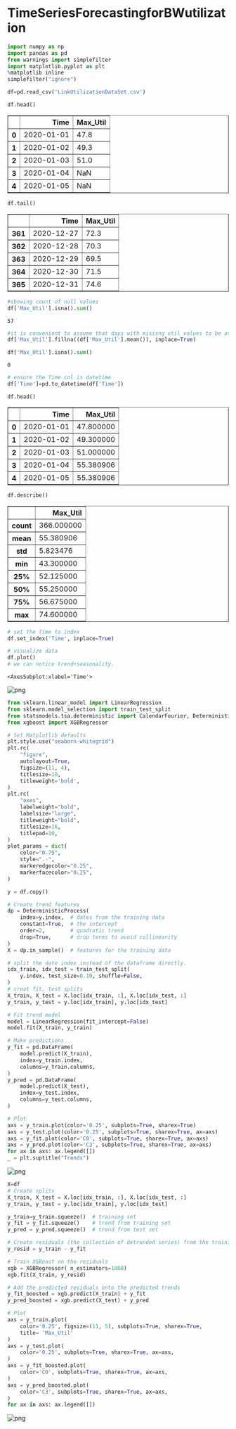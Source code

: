 # TimeSeriesForecastingforBWutilization
```python
import numpy as np
import pandas as pd
from warnings import simplefilter
import matplotlib.pyplot as plt
%matplotlib inline
simplefilter("ignore")
```


```python
df=pd.read_csv('LinkUtilizationDataSet.csv')
```


```python
df.head()
```




<div>

<table border="1" class="dataframe">
  <thead>
    <tr style="text-align: right;">
      <th></th>
      <th>Time</th>
      <th>Max_Util</th>
    </tr>
  </thead>
  <tbody>
    <tr>
      <th>0</th>
      <td>2020-01-01</td>
      <td>47.8</td>
    </tr>
    <tr>
      <th>1</th>
      <td>2020-01-02</td>
      <td>49.3</td>
    </tr>
    <tr>
      <th>2</th>
      <td>2020-01-03</td>
      <td>51.0</td>
    </tr>
    <tr>
      <th>3</th>
      <td>2020-01-04</td>
      <td>NaN</td>
    </tr>
    <tr>
      <th>4</th>
      <td>2020-01-05</td>
      <td>NaN</td>
    </tr>
  </tbody>
</table>
</div>




```python
df.tail()
```




<div>

<table border="1" class="dataframe">
  <thead>
    <tr style="text-align: right;">
      <th></th>
      <th>Time</th>
      <th>Max_Util</th>
    </tr>
  </thead>
  <tbody>
    <tr>
      <th>361</th>
      <td>2020-12-27</td>
      <td>72.3</td>
    </tr>
    <tr>
      <th>362</th>
      <td>2020-12-28</td>
      <td>70.3</td>
    </tr>
    <tr>
      <th>363</th>
      <td>2020-12-29</td>
      <td>69.5</td>
    </tr>
    <tr>
      <th>364</th>
      <td>2020-12-30</td>
      <td>71.5</td>
    </tr>
    <tr>
      <th>365</th>
      <td>2020-12-31</td>
      <td>74.6</td>
    </tr>
  </tbody>
</table>
</div>




```python
#showing count of null values
df['Max_Util'].isna().sum()
```




    57




```python
#it is convenient to assume that days with misisng util values to be at avg util
df['Max_Util'].fillna((df['Max_Util'].mean()), inplace=True)
```


```python
df['Max_Util'].isna().sum()
```




    0




```python
# ensure the Time col is datetime
df['Time']=pd.to_datetime(df['Time'])
```


```python
df.head()
```




<div>

<table border="1" class="dataframe">
  <thead>
    <tr style="text-align: right;">
      <th></th>
      <th>Time</th>
      <th>Max_Util</th>
    </tr>
  </thead>
  <tbody>
    <tr>
      <th>0</th>
      <td>2020-01-01</td>
      <td>47.800000</td>
    </tr>
    <tr>
      <th>1</th>
      <td>2020-01-02</td>
      <td>49.300000</td>
    </tr>
    <tr>
      <th>2</th>
      <td>2020-01-03</td>
      <td>51.000000</td>
    </tr>
    <tr>
      <th>3</th>
      <td>2020-01-04</td>
      <td>55.380906</td>
    </tr>
    <tr>
      <th>4</th>
      <td>2020-01-05</td>
      <td>55.380906</td>
    </tr>
  </tbody>
</table>
</div>




```python
df.describe()
```




<div>

<table border="1" class="dataframe">
  <thead>
    <tr style="text-align: right;">
      <th></th>
      <th>Max_Util</th>
    </tr>
  </thead>
  <tbody>
    <tr>
      <th>count</th>
      <td>366.000000</td>
    </tr>
    <tr>
      <th>mean</th>
      <td>55.380906</td>
    </tr>
    <tr>
      <th>std</th>
      <td>5.823476</td>
    </tr>
    <tr>
      <th>min</th>
      <td>43.300000</td>
    </tr>
    <tr>
      <th>25%</th>
      <td>52.125000</td>
    </tr>
    <tr>
      <th>50%</th>
      <td>55.250000</td>
    </tr>
    <tr>
      <th>75%</th>
      <td>56.675000</td>
    </tr>
    <tr>
      <th>max</th>
      <td>74.600000</td>
    </tr>
  </tbody>
</table>
</div>




```python
# set the Time to index
df.set_index('Time', inplace=True)
```


```python
# visualize data
df.plot()
# we can notice trend+seasonality.
```




    <AxesSubplot:xlabel='Time'>




    
![png](output_11_1.png)
    



```python
from sklearn.linear_model import LinearRegression
from sklearn.model_selection import train_test_split
from statsmodels.tsa.deterministic import CalendarFourier, DeterministicProcess
from xgboost import XGBRegressor
```


```python
# Set Matplotlib defaults
plt.style.use("seaborn-whitegrid")
plt.rc(
    "figure",
    autolayout=True,
    figsize=(11, 4),
    titlesize=18,
    titleweight='bold',
)
plt.rc(
    "axes",
    labelweight="bold",
    labelsize="large",
    titleweight="bold",
    titlesize=16,
    titlepad=10,
)
plot_params = dict(
    color="0.75",
    style=".-",
    markeredgecolor="0.25",
    markerfacecolor="0.25",
)
```


```python
y = df.copy()

# Create trend features
dp = DeterministicProcess(
    index=y.index,  # dates from the training data
    constant=True,  # the intercept
    order=2,        # quadratic trend
    drop=True,      # drop terms to avoid collinearity
)
X = dp.in_sample()  # features for the training data

# split the date index instead of the dataframe directly.
idx_train, idx_test = train_test_split(
    y.index, test_size=0.10, shuffle=False,
)
# creat fit, test splits
X_train, X_test = X.loc[idx_train, :], X.loc[idx_test, :]
y_train, y_test = y.loc[idx_train], y.loc[idx_test]

# Fit trend model
model = LinearRegression(fit_intercept=False)
model.fit(X_train, y_train)

# Make predictions
y_fit = pd.DataFrame(
    model.predict(X_train),
    index=y_train.index,
    columns=y_train.columns,
)
y_pred = pd.DataFrame(
    model.predict(X_test),
    index=y_test.index,
    columns=y_test.columns,
)

# Plot
axs = y_train.plot(color='0.25', subplots=True, sharex=True)
axs = y_test.plot(color='0.25', subplots=True, sharex=True, ax=axs)
axs = y_fit.plot(color='C0', subplots=True, sharex=True, ax=axs)
axs = y_pred.plot(color='C3', subplots=True, sharex=True, ax=axs)
for ax in axs: ax.legend([])
_ = plt.suptitle("Trends")
```


    
![png](output_14_0.png)
    



```python
X=df
# Create splits
X_train, X_test = X.loc[idx_train, :], X.loc[idx_test, :]
y_train, y_test = y.loc[idx_train], y.loc[idx_test]

y_train=y_train.squeeze()  # training set
y_fit = y_fit.squeeze()    # trend from training set
y_pred = y_pred.squeeze()  # trend from test set

# Create residuals (the collection of detrended series) from the training set
y_resid = y_train - y_fit

# Train XGBoost on the residuals
xgb = XGBRegressor( n_estimators=1000) 
xgb.fit(X_train, y_resid)

# Add the predicted residuals onto the predicted trends
y_fit_boosted = xgb.predict(X_train) + y_fit
y_pred_boosted = xgb.predict(X_test) + y_pred

# Plot
axs = y_train.plot(
    color='0.25', figsize=(11, 5), subplots=True, sharex=True,
    title= 'Max_Util'
)
axs = y_test.plot(
    color='0.25', subplots=True, sharex=True, ax=axs,
)
axs = y_fit_boosted.plot(
    color='C0', subplots=True, sharex=True, ax=axs,
)
axs = y_pred_boosted.plot(
    color='C3', subplots=True, sharex=True, ax=axs,
)
for ax in axs: ax.legend([])
```


    
![png](output_15_0.png)
    


    

